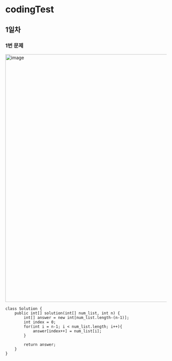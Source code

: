 # codingTest

## 1일차

### 1번 문제
<img width="773" alt="image" src="https://github.com/xoghkscc/codingTest/assets/82793713/82799151-b936-460d-a2ce-527fa656881a">

```
class Solution {
    public int[] solution(int[] num_list, int n) {
        int[] answer = new int[num_list.length-(n-1)];
        int index = 0;
        for(int i = n-1; i < num_list.length; i++){
            answer[index++] = num_list[i];
        }
        
        return answer;
    }
}
```
